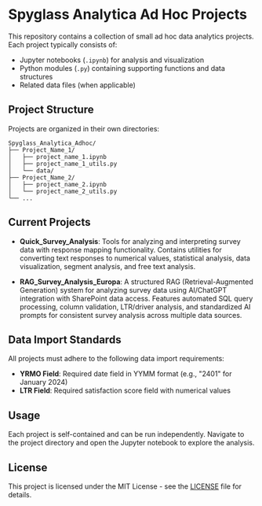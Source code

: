 # Spyglass Analytica Ad Hoc Projects

This repository contains a collection of small ad hoc data analytics projects. Each project typically consists of:

- Jupyter notebooks (`.ipynb`) for analysis and visualization
- Python modules (`.py`) containing supporting functions and data structures
- Related data files (when applicable)

## Project Structure

Projects are organized in their own directories:

```
Spyglass_Analytica_Adhoc/
├── Project_Name_1/
│   ├── project_name_1.ipynb
│   ├── project_name_1_utils.py
│   └── data/
├── Project_Name_2/
│   ├── project_name_2.ipynb
│   └── project_name_2_utils.py
└── ...
```

## Current Projects

- **Quick_Survey_Analysis**: Tools for analyzing and interpreting survey data with response mapping functionality. Contains utilities for converting text responses to numerical values, statistical analysis, data visualization, segment analysis, and free text analysis.

- **RAG_Survey_Analysis_Europa**: A structured RAG (Retrieval-Augmented Generation) system for analyzing survey data using AI/ChatGPT integration with SharePoint data access. Features automated SQL query processing, column validation, LTR/driver analysis, and standardized AI prompts for consistent survey analysis across multiple data sources.

## Data Import Standards

All projects must adhere to the following data import requirements:

- **YRMO Field**: Required date field in YYMM format (e.g., "2401" for January 2024)
- **LTR Field**: Required satisfaction score field with numerical values

## Usage

Each project is self-contained and can be run independently. Navigate to the project directory and open the Jupyter notebook to explore the analysis.

## License

This project is licensed under the MIT License - see the [LICENSE](LICENSE) file for details.
